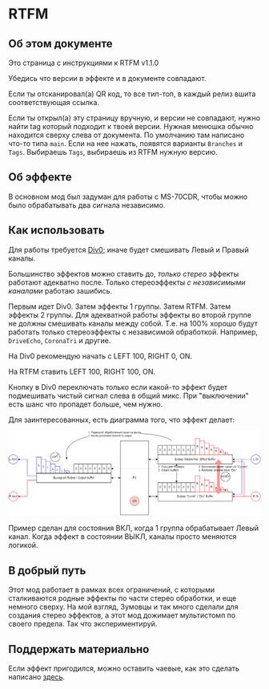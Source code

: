 # RTFM
## Об этом документе
Это страница с инструкциями к RTFM v1.1.0

Убедись что версии в эффекте и в документе совпадают.

Если ты отсканировал(а) QR код, то все тип-топ, в каждый релиз вшита соответствующая ссылка.

Если ты открыл(а) эту страницу вручную, и версии не совпадают, нужно найти tag который подходит к твоей версии. Нужная менюшка обычно находится сверху слева от документа. По умолчанию там написано что-то типа `main`. Если на нее нажать, появятся варианты `Branches` и `Tags`. Выбираешь `Tags`, выбираешь из RTFM нужную версию.

## Об эффекте
В основном мод был задуман для работы с MS-70CDR, чтобы можно было обрабатывать два сигнала независимо.

## Как использовать
Для работы требуется [Div0](Div0.md); иначе будет смешивать Левый и Правый каналы.

Большинство эффектов можно ставить до, _только стерео_ эффекты работают адекватно после. Только стереоэффекты _с независимыми каналами_ работаю зашибись.

Первым идет Div0. Затем эффекты 1 группы. Затем RTFM. Затем эффекты 2 группы. Для адекватной работы эффекты во второй группе не должны смешивать каналы между собой. Т.е. на 100% хорошо будут работать только стереоэффекты с независимой обработкой. Например, `DriveEcho`, `CoronaTri` и другие.

На Div0 рекомендую начать с LEFT 100, RIGHT 0, ON.

На RTFM ставить LEFT 100, RIGHT 100, ON.

Кнопку в Div0 переключать только если какой-то эффект будет подмешивать чистый сигнал слева в общий микс. При "выключении" есть шанс что пропадет больше, чем нужно.

Для заинтересованных, есть диаграмма того, что эффект делает:

<img src="rtfm.png">

Пример сделан для состояния ВКЛ, когда 1 группа обрабатывает Левый канал. Когда эффект в состоянии ВЫКЛ, каналы просто меняются логикой.

## В добрый путь
Этот мод работает в рамках всех ограничений, с которыми сталкиваются родные эффекты по части стерео обработки, и еще немного сверху. На мой взгляд, Зумовцы и так много сделали для создания стерео эффектов, а этот мод дожимает мультистомп по своего предела. Так что экспериментируй.

## Поддержать материально
Если эффект пригодился, можно оставить чаевые, как это сделать написано [здесь](../README.md#хочу-поддержать-материально).
